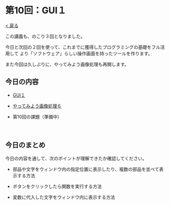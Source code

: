 # 第10回：GUI１

[< 戻る](../)



この講義も、のこり３回となりました。

今日と次回の２回を使って、これまでに獲得したプログラミングの基礎をフル活用して
より「ソフトウェア」らしい操作画面を持ったツールを作ります。

また今回は久しぶりに、やってみよう画像処理も再開します。




## 今日の内容

- [GUI１](gui1/)

- [やってみよう画像処理６](try6/)

- 第10回の課題（準備中）

　

## 今日のまとめ

今日の内容を通して、次のポイントが理解できたか確認してください。

- 部品や文字をウィンドウ内の指定位置に表示したり、複数の部品を並べて表示する方法

- ボタンをクリックしたら関数を実行する方法

- 変数に代入した文字をウィンドウ内に表示する方法
